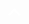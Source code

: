 <?xml version="1.0" encoding="UTF-8"?>
<svg width="22px" height="12px" viewBox="0 0 22 12" version="1.1" xmlns="http://www.w3.org/2000/svg" xmlns:xlink="http://www.w3.org/1999/xlink">
    <!-- Generator: Sketch 52.3 (67297) - http://www.bohemiancoding.com/sketch -->
    <title>Icon Path</title>
    <desc>Created with Sketch.</desc>
    <g id="Page-1" stroke="none" stroke-width="1" fill="none" fill-rule="evenodd">
        <g id="iPhone-8-Copy" transform="translate(-178.000000, -637.000000)" fill="#FFFFFF">
            <g id="Arrow" transform="translate(189.000000, 643.000000) rotate(-270.000000) translate(-189.000000, -643.000000) translate(174.000000, 628.000000)">
                <g id="Icon" transform="translate(9.000000, 4.000000)">
                    <polygon id="Icon-Path" points="12 3.5 4.5 11 12 18.5 10.5 21.5 0 11 10.5 0.5"></polygon>
                </g>
            </g>
        </g>
    </g>
</svg>